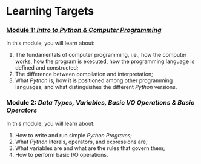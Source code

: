 # Learning Targets

### [Module 1: *Intro to Python & Computer Programming*](pcep_module1.md)
In this module, you will learn about:
1. The fundamentals of computer programming, i.e., how the computer works, how the program is executed, how the programming language is defined and constructed;
2. The difference between compilation and interpretation;
3. What *Python* is, how it is positioned among other programming languages, and what distinguishes the different *Python* versions.

### Module 2: *Data Types, Variables, Basic I/O Operations & Basic Operators*
In this module, you will learn about:
1. How to write and run simple *Python Programs*;
2. What *Python* literals, operators, and expressions are;
3. What variables are and what are the rules that govern them;
4. How to perform basic I/O operations.


